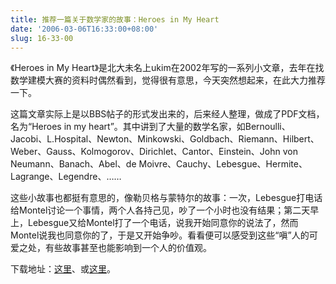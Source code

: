 ```yaml
---
title: 推荐一篇关于数学家的故事：Heroes in My Heart
date: '2006-03-06T16:33:00+08:00'
slug: 16-33-00
---
```


《Heroes in My Heart》是北大未名上ukim在2002年写的一系列小文章，去年在找数学建模大赛的资料时偶然看到，觉得很有意思，今天突然想起来，在此大力推荐一下。

这篇文章实际上是以BBS帖子的形式发出来的，后来经人整理，做成了PDF文档，名为“Heroes in my heart”。其中讲到了大量的数学名家，如Bernoulli、Jacobi、L.Hospital、Newton、Minkowski、Goldbach、Riemann、Hilbert、Weber、Gauss、Kolmogorov、Dirichlet、Cantor、Einstein、John von Neumann、Banach、Abel、de Moivre、Cauchy、Lebesgue、Hermite、Lagrange、Legendre、……

这些小故事也都挺有意思的，像勒贝格与蒙特尔的故事：一次，Lebesgue打电话给Montel讨论一个事情，两个人各持己见，吵了一个小时也没有结果；第二天早上，Lebesgue又给Montel打了一个电话，说我开始同意你的说法了，然而Montel说我也同意你的了，于是又开始争吵。看看便可以感受到这些“嗔”人的可爱之处，有些故事甚至也能影响到一个人的价值观。

下载地址：[这里](https://sanzhou.live/file/Heros-in-my-heart.pdf)、或[这里](https://yiqianlu.files.wordpress.com/2013/10/heroes-in-my-heart.pdf)。
